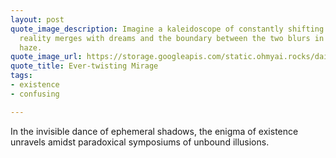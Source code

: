 ```yaml
---
layout: post
quote_image_description: Imagine a kaleidoscope of constantly shifting patterns, where
  reality merges with dreams and the boundary between the two blurs in a mesmerizing
  haze.
quote_image_url: https://storage.googleapis.com/static.ohmyai.rocks/daily/2023-12-15.jpg
quote_title: Ever-twisting Mirage
tags:
- existence
- confusing

---
```


In the invisible dance of ephemeral shadows, the enigma of existence unravels amidst paradoxical symposiums of unbound illusions.
